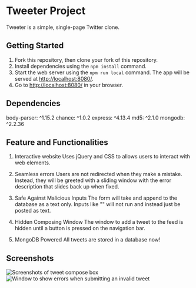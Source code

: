 # Tweeter Project

Tweeter is a simple, single-page Twitter clone.

## Getting Started

1. Fork this repository, then clone your fork of this repository.
2. Install dependencies using the `npm install` command.
3. Start the web server using the `npm run local` command. The app will be served at <http://localhost:8080/>.
4. Go to <http://localhost:8080/> in your browser.

## Dependencies

body-parser: ^1.15.2
chance: ^1.0.2
express: ^4.13.4
md5: ^2.1.0
mongodb: ^2.2.36

## Feature and Functionalities

1. Interactive website
	Uses jQuery and CSS to allows users to interact with web elements.

2. Seamless errors
	Users are not redirected when they make a mistake. Instead, they will be greeted with a sliding window with the error description that slides back up when fixed.

3. Safe Against Malicious Inputs
	The form will take and append to the database as a text only. Inputs like "<script> ... </script>" will not run and instead just be posted as text.

4. Hidden Composing Window
	The window to add a tweet to the feed is hidden until a button is pressed on the navigation bar.

5. MongoDB Powered
	All tweets are stored in a database now!

## Screenshots

![Screenshots of tweet compose box](/docs/Capture.jpeg)
![Window to show errors when submitting an invalid tweet](/docs/error.jpeg)
